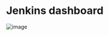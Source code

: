 # Jenkins dashboard
![image](https://github.com/ArpanaM/Capstone/assets/68733492/52075819-4a72-4ad8-9402-3c34ab47c726)

